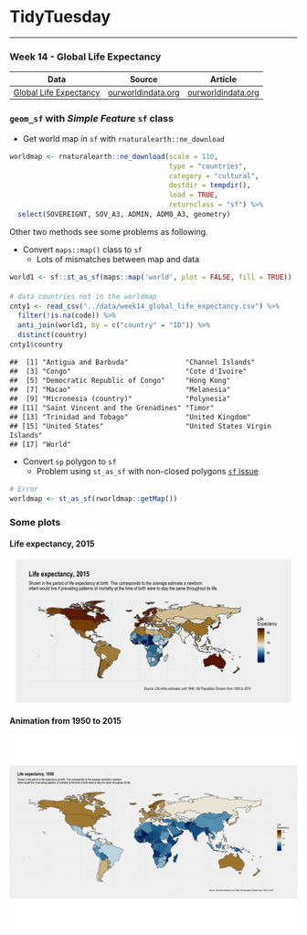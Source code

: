 
# TidyTuesday

-----

### Week 14 - Global Life Expectancy

| Data                                                                                      | Source                                            | Article                                                          |
| ----------------------------------------------------------------------------------------- | ------------------------------------------------- | ---------------------------------------------------------------- |
| [Global Life Expectancy](https://github.com/rfordatascience/tidytuesday/tree/master/data) | [ourworldindata.org](https://ourworldindata.org/) | [ourworldindata.org](https://ourworldindata.org/life-expectancy) |

### `geom_sf` with *Simple Feature* `sf` class

  - Get world map in `sf` with `rnaturalearth::ne_download`  

<!-- end list -->

``` r
worldmap <- rnaturalearth::ne_download(scale = 110,
                                       type = "countries",
                                       category = "cultural",
                                       destdir = tempdir(),
                                       load = TRUE,
                                       returnclass = "sf") %>% 
  select(SOVEREIGNT, SOV_A3, ADMIN, ADM0_A3, geometry)
```

Other two methods see some problems as following.

  - Convert `maps::map()` class to `sf`
      - Lots of mismatches between map and data

<!-- end list -->

``` r
world1 <- sf::st_as_sf(maps::map('world', plot = FALSE, fill = TRUE))

# data countries not in the worldmap
cnty1 <- read_csv("../data/week14_global_life_expectancy.csv") %>% 
  filter(!is.na(code)) %>% 
  anti_join(world1, by = c("country" = "ID")) %>% 
  distinct(country)
cnty1$country
```

    ##  [1] "Antigua and Barbuda"              "Channel Islands"                 
    ##  [3] "Congo"                            "Cote d'Ivoire"                   
    ##  [5] "Democratic Republic of Congo"     "Hong Kong"                       
    ##  [7] "Macao"                            "Melanesia"                       
    ##  [9] "Micronesia (country)"             "Polynesia"                       
    ## [11] "Saint Vincent and the Grenadines" "Timor"                           
    ## [13] "Trinidad and Tobago"              "United Kingdom"                  
    ## [15] "United States"                    "United States Virgin Islands"    
    ## [17] "World"

  - Convert `sp` polygon to `sf`
      - Problem using `st_as_sf` with non-closed polygons [`sf`
        issue](https://github.com/r-spatial/sf/issues/430)

<!-- end list -->

``` r
# Error
worldmap <- st_as_sf(rworldmap::getMap())
```

### Some plots

#### Life expectancy, 2015

![](https://raw.githubusercontent.com/ChuliangXiao/tidytuesday/master/Week14/life2015.png)

#### Animation from 1950 to 2015

![](https://raw.githubusercontent.com/ChuliangXiao/tidytuesday/master/Week14/life_expectancy.gif)
